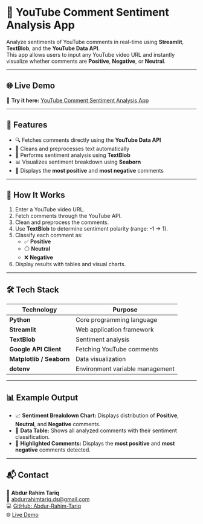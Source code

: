 

# 🎥 YouTube Comment Sentiment Analysis App

Analyze sentiments of YouTube comments in real-time using **Streamlit**, **TextBlob**, and the **YouTube Data API**.  
This app allows users to input any YouTube video URL and instantly visualize whether comments are **Positive**, **Negative**, or **Neutral**.

---

## 🌐 Live Demo

🔗 **Try it here:** [YouTube Comment Sentiment Analysis App](https://yt-comments-sentiment-analysis-project.streamlit.app)

---

## 🚀 Features

- 🔍 Fetches comments directly using the **YouTube Data API**
- 🧹 Cleans and preprocesses text automatically
- 🧠 Performs sentiment analysis using **TextBlob**
- 📊 Visualizes sentiment breakdown using **Seaborn**
- 💬 Displays the **most positive** and **most negative** comments

---

## 🧠 How It Works

1. Enter a YouTube video URL.  
2. Fetch comments through the YouTube API.  
3. Clean and preprocess the comments.  
4. Use **TextBlob** to determine sentiment polarity (range: -1 → 1).  
5. Classify each comment as:
   - ✅ **Positive**
   - ⚪ **Neutral**
   - ❌ **Negative**
6. Display results with tables and visual charts.

---

## 🛠️ Tech Stack

| Technology | Purpose |
|-------------|----------|
| **Python** | Core programming language |
| **Streamlit** | Web application framework |
| **TextBlob** | Sentiment analysis |
| **Google API Client** | Fetching YouTube comments |
| **Matplotlib / Seaborn** | Data visualization |
| **dotenv** | Environment variable management |

---
## 📊 Example Output

- 📈 **Sentiment Breakdown Chart:** Displays distribution of **Positive**, **Neutral**, and **Negative** comments.  
- 🧾 **Data Table:** Shows all analyzed comments with their sentiment classification.  
- 💬 **Highlighted Comments:** Displays the **most positive** and **most negative** comments detected.

---

## 📬 Contact

👤 **Abdur Rahim Tariq**  
📧 [abdurrahimtariq.ds@gmail.com](mailto:abdurrahimtariq.ds@gmail.com)  
💻 [GitHub: Abdur-Rahim-Tariq](https://github.com/Abdur-Rahim-Tariq)  
🌐 [Live Demo](https://yt-comments-sentiment-analysis-project.streamlit.app)

